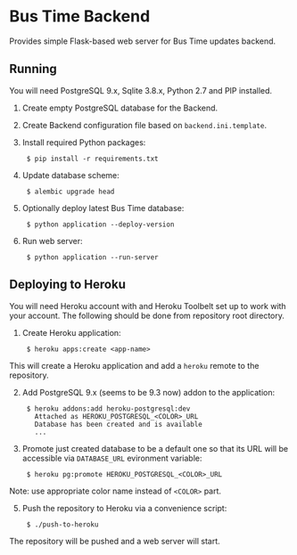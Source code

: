 # Bus Time Backend

Provides simple Flask-based web server for Bus Time updates backend.


## Running

You will need PostgreSQL 9.x, Sqlite 3.8.x, Python 2.7 and PIP installed.

1. Create empty PostgreSQL database for the Backend.
2. Create Backend configuration file based on `backend.ini.template`.
3. Install required Python packages:

        $ pip install -r requirements.txt

4. Update database scheme:

        $ alembic upgrade head

5. Optionally deploy latest Bus Time database:

        $ python application --deploy-version

6. Run web server:

        $ python application --run-server


## Deploying to Heroku

You will need Heroku account with and Heroku Toolbelt set up to work with your account. The following should be done from repository root directory.

1. Create Heroku application:

        $ heroku apps:create <app-name>
This will create a Heroku application and add a `heroku` remote to the repository.

2. Add PostgreSQL 9.x (seems to be 9.3 now) addon to the application:

        $ heroku addons:add heroku-postgresql:dev
          Attached as HEROKU_POSTGRESQL_<COLOR>_URL
          Database has been created and is available
          ...

3. Promote just created database to be a default one so that its URL will be accessible via `DATABASE_URL` evironment variable:

        $ heroku pg:promote HEROKU_POSTGRESQL_<COLOR>_URL
Note: use appropriate color name instead of `<COLOR>` part.

5. Push the repository to Heroku via a convenience script:

        $ ./push-to-heroku
The repository will be pushed and a web server will start.